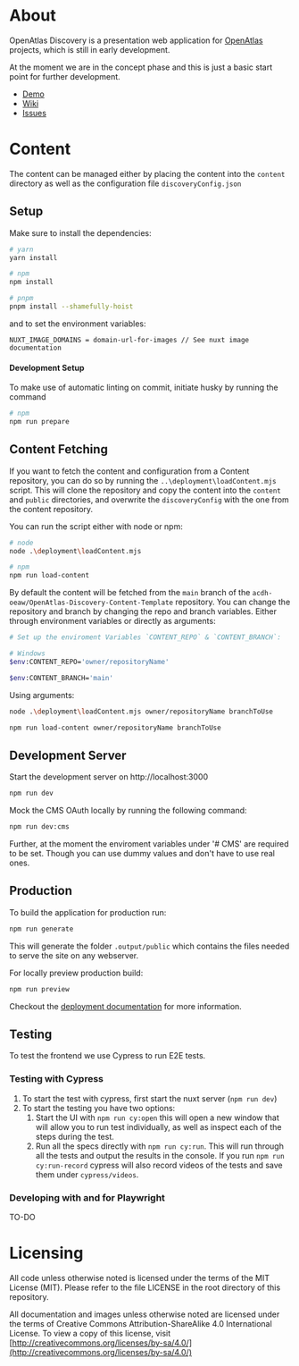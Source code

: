 # About

OpenAtlas Discovery is a presentation web application for [OpenAtlas](https://openatlas.eu)
projects, which is still in early development.

At the moment we are in the concept phase and this is just a basic start point for further
development.

- [Demo](https://frontend-demo-dev.openatlas.eu/)
- [Wiki](https://redmine.openatlas.eu/projects/openatlas-discovery/wiki/Wiki)
- [Issues](https://redmine.openatlas.eu/projects/openatlas-discovery/issues)

# Content

The content can be managed either by placing the content into the `content` directory as well as the
configuration file `discoveryConfig.json`

## Setup

Make sure to install the dependencies:

```bash
# yarn
yarn install

# npm
npm install

# pnpm
pnpm install --shamefully-hoist
```

and to set the environment variables:

```
NUXT_IMAGE_DOMAINS = domain-url-for-images // See nuxt image documentation
```

#### Development Setup

To make use of automatic linting on commit, initiate husky by running the command

```bash
# npm
npm run prepare
```

## Content Fetching

If you want to fetch the content and configuration from a Content repository, you can do so by
running the `..\deployment\loadContent.mjs` script. This will clone the repository and copy the
content into the `content` and `public` directories, and overwrite the `discoveryConfig` with the
one from the content repository.

You can run the script either with node or npm:

```bash
# node
node .\deployment\loadContent.mjs

# npm
npm run load-content
```

By default the content will be fetched from the `main` branch of the
`acdh-oeaw/OpenAtlas-Discovery-Content-Template` repository. You can change the repository and
branch by changing the repo and branch variables. Either through environment variables or directly
as arguments:

```bash
# Set up the enviroment Variables `CONTENT_REPO` & `CONTENT_BRANCH`:

# Windows
$env:CONTENT_REPO='owner/repositoryName'

$env:CONTENT_BRANCH='main'
```

Using arguments:

```bash
node .\deployment\loadContent.mjs owner/repositoryName branchToUse

npm run load-content owner/repositoryName branchToUse
```

## Development Server

Start the development server on http://localhost:3000

```bash
npm run dev
```

Mock the CMS OAuth locally by running the following command:

```bash
npm run dev:cms
```

Further, at the moment the enviroment variables under '# CMS' are required to be set. Though you can
use dummy values and don't have to use real ones.

## Production

To build the application for production run:

```bash
npm run generate
```

This will generate the folder `.output/public` which contains the files needed to serve the site on
any webserver.

For locally preview production build:

```bash
npm run preview
```

Checkout the [deployment documentation](https://nuxt.com/docs/getting-started/deployment#deployment)
for more information.

## Testing

To test the frontend we use Cypress to run E2E tests.

### Testing with Cypress

1. To start the test with cypress, first start the nuxt server (`npm run dev`)
2. To start the testing you have two options:
   1. Start the UI with `npm run cy:open` this will open a new window that will allow you to run
      test individually, as well as inspect each of the steps during the test.
   2. Run all the specs directly with `npm run cy:run`. This will run through all the tests and
      output the results in the console. If you run `npm run cy:run-record` cypress will also record
      videos of the tests and save them under `cypress/videos`.
### Developing with and for Playwright
TO-DO
# Licensing

All code unless otherwise noted is licensed under the terms of the MIT License (MIT). Please refer
to the file LICENSE in the root directory of this repository.

All documentation and images unless otherwise noted are licensed under the terms of Creative Commons
Attribution-ShareAlike 4.0 International License. To view a copy of this license, visit
[http://creativecommons.org/licenses/by-sa/4.0/](http://creativecommons.org/licenses/by-sa/4.0/)

